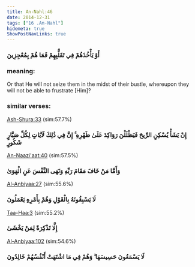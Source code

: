 ```yaml
---
title: An-Nahl:46
date: 2014-12-31
tags: ["16 .An-Nahl"]
hidemeta: true 
ShowPostNavLinks: true 
---
```

### أَوْ يَأْخُذَهُمْ فِي تَقَلُّبِهِمْ فَمَا هُمْ بِمُعْجِزِينَ
### meaning: 
Or that He will not seize them in the midst of their bustle, whereupon they will not be able to frustrate [Him]?
### similar verses: 

[Ash-Shura:33](/42/33) (sim:57.7%)

### إِنْ يَشَأْ يُسْكِنِ الرِّيحَ فَيَظْلَلْنَ رَوَاكِدَ عَلَىٰ ظَهْرِهِ ۚ إِنَّ فِي ذَٰلِكَ لَآيَاتٍ لِكُلِّ صَبَّارٍ شَكُورٍ

[An-Naazi'aat:40](/79/40) (sim:57.5%)

### وَأَمَّا مَنْ خَافَ مَقَامَ رَبِّهِ وَنَهَى النَّفْسَ عَنِ الْهَوَىٰ

[Al-Anbiyaa:27](/21/27) (sim:55.6%)

### لَا يَسْبِقُونَهُ بِالْقَوْلِ وَهُمْ بِأَمْرِهِ يَعْمَلُونَ

[Taa-Haa:3](/20/3) (sim:55.2%)

### إِلَّا تَذْكِرَةً لِمَنْ يَخْشَىٰ

[Al-Anbiyaa:102](/21/102) (sim:54.6%)

### لَا يَسْمَعُونَ حَسِيسَهَا ۖ وَهُمْ فِي مَا اشْتَهَتْ أَنْفُسُهُمْ خَالِدُونَ
